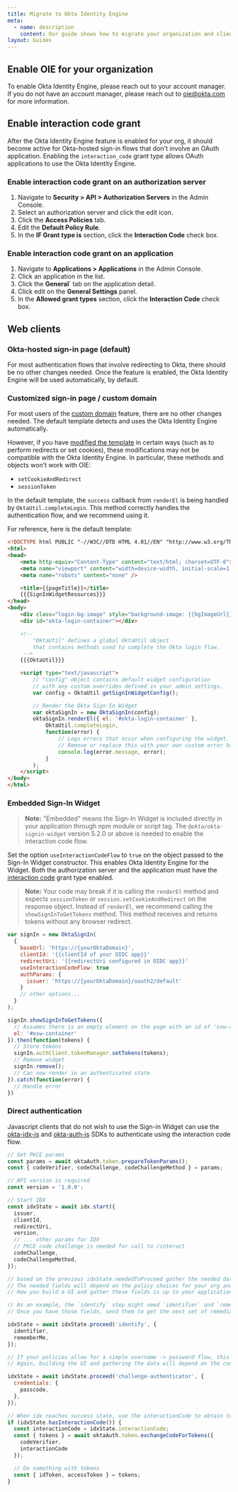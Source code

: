 ```yaml
---
title: Migrate to Okta Identity Engine
meta:
  - name: description
    content: Our guide shows how to migrate your organization and clients to OIE 
layout: Guides
---
```


## Enable OIE for your organization

To enable Okta Identity Engine, please reach out to your account manager. If you do not have an account manager, please reach out to <oie@okta.com> for more information.

## Enable interaction code grant

After the Okta Identity Engine feature is enabled for your org, it should become active for Okta-hosted sign-in flows that don't involve an OAuth application. Enabling the `interaction_code` grant type allows OAuth applications to use the Okta Identity Engine.

### Enable interaction code grant on an authorization server

1. Navigate to **Security > API > Authorization Servers** in the Admin Console.
2. Select an authorization server and click the edit icon.
3. Click the **Access Policies** tab.
4. Edit the **Default Policy Rule**.
5. In the **IF Grant type is** section, click the **Interaction Code** check box.

### Enable interaction code grant on an application

1. Navigate to **Applications > Applications** in the Admin Console.
2. Click an application in the list.
3. Click the **General**` tab on the application detail.
4. Click edit on the **General Settings** panel.
5. In the **Allowed grant types** section, click the **Interaction Code** check box.

## Web clients

### Okta-hosted sign-in page (default)

For most authentication flows that involve redirecting to Okta, there should be no other changes needed. Once the feature is enabled, the Okta Identity Engine will be used automatically, by default.

### Customized sign-in page / custom domain

For most users of the [custom domain](/docs/guides/custom-url-domain/overview/) feature, there are no other changes needed. The default template detects and uses the Okta Identity Engine automatically.

However, if you have [modified the template](/docs/guides/style-the-widget/style-okta-hosted/) in certain ways (such as to perform redirects or set cookies), these modifications may not be compatible with the Okta Identity Engine. In particular, these methods and objects won't work with OIE:

- `setCookieAndRedirect`
- `sessionToken`

In the default template, the `success` callback from `renderEl` is being handled by `OktaUtil.completeLogin`. This method correctly handles the authentication flow, and we recommend using it.

For reference, here is the default template:

```html
<!DOCTYPE html PUBLIC "-//W3C//DTD HTML 4.01//EN" "http://www.w3.org/TR/html4/strict.dtd">
<html>
<head>
    <meta http-equiv="Content-Type" content="text/html; charset=UTF-8">
    <meta name="viewport" content="width=device-width, initial-scale=1.0" />
    <meta name="robots" content="none" />

    <title>{{pageTitle}}</title>
    {{{SignInWidgetResources}}}
</head>
<body>
    <div class="login-bg-image" style="background-image: {{bgImageUrl}}"></div>
    <div id="okta-login-container"></div>

    <!--
        "OktaUtil" defines a global OktaUtil object
        that contains methods used to complete the Okta login flow.
     -->
    {{{OktaUtil}}}

    <script type="text/javascript">
        // "config" object contains default widget configuration
        // with any custom overrides defined in your admin settings.
        var config = OktaUtil.getSignInWidgetConfig();

        // Render the Okta Sign-In Widget
        var oktaSignIn = new OktaSignIn(config);
        oktaSignIn.renderEl({ el: '#okta-login-container' },
            OktaUtil.completeLogin,
            function(error) {
                // Logs errors that occur when configuring the widget.
                // Remove or replace this with your own custom error handler.
                console.log(error.message, error);
            }
        );
    </script>
</body>
</html>
```

### Embedded Sign-In Widget

> **Note:** "Embedded" means the Sign-In Widget is included directly in your application through npm module or script tag. The `@okta/okta-signin-widget` version 5.2.0 or above is needed to enable the interaction code flow.

Set the option `useInteractionCodeFlow` to `true` on the object passed to the Sign-In Widget constructor. This enables Okta Identity Engine for the Widget. Both the authorization server and the application must have the [interaction code](#enable-interaction-code-grant) grant type enabled.

> **Note:** Your code may break if it is calling the `renderEl` method and expects `sessionToken` or `session.setCookieAndRedirect` on the response object. Instead of `renderEl`, we recommend calling the `showSignInToGetTokens` method. This method receives and returns tokens without any browser redirect.

```javascript
var signIn = new OktaSignIn(
  {
    baseUrl: 'https://{yourOktaDomain}',
    clientId: '{{clientId of your OIDC app}}'
    redirectUri: '{{redirectUri configured in OIDC app}}'
    useInteractionCodeFlow: true
    authParams: {
      issuer: 'https://{yourOktaDomain}/oauth2/default'
    }
    // other options...
  }
);

signIn.showSignInToGetTokens({
  // Assumes there is an empty element on the page with an id of 'osw-container'
  el: '#osw-container'
}).then(function(tokens) {
  // Store tokens
  signIn.authClient.tokenManager.setTokens(tokens);
  // Remove widget
  signIn.remove();
  // Can now render in an authenticated state
}).catch(function(error) {
  // Handle error
})
```

### Direct authentication

Javascript clients that do not wish to use the Sign-in Widget can use the [okta-idx-js](https://github.com/okta/okta-idx-js) and [okta-auth-js](https://github.com/okta/okta-auth-js) SDKs to authenticate using the interaction code flow.

```javascript
// Get PKCE params
const params = await oktaAuth.token.prepareTokenParams();
const { codeVerifier, codeChallenge, codeChallengeMethod } = params;

// API version is required
const version = '1.0.0';

// Start IDX
const idxState = await idx.start({
  issuer,
  clientId,
  redirectUri,
  version,
  // ... other params for IDX
  // PKCE code challenge is needed for call to /interact
  codeChallenge,
  codeChallengeMethod,
});

// based on the previous idxState.neededToProceed gather the needed data fields
// The needed fields will depend on the policy choices for your org and app
// How you build a UI and gather these fields is up to your application and is not shown here

// As an example, the `identify` step might need `identifier` and `rememberMe` fields
// Once you have those fields, send them to get the next set of remediation options

idxState = await idxState.proceed('identify', {
  identifier,
  rememberMe,
});

// If your policies allow for a simple username -> password flow, this might be the next step
// Again, building the UI and gathering the data will depend on the consumer application and is not shown here

idxState = await idxState.proceed('challenge-authenticator', {
  credentials: {
    passcode,
  },
});

// When idx reaches success state, use the interactionCode to obtain tokens
if (idxState.hasInteractionCode()) {
  const interactionCode = idxState.interactionCode;
  const { tokens } = await oktaAuth.token.exchangeCodeForTokens({
    codeVerifier,
    interactionCode
  });

  // Do something with tokens
  const { idToken, accessToken } = tokens;
}
```
